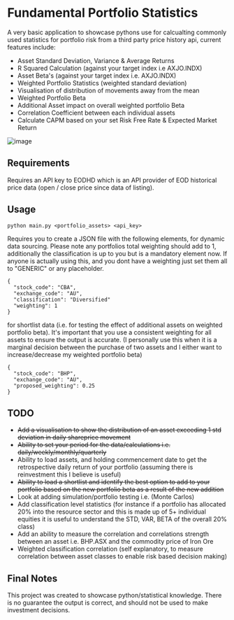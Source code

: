 # Fundamental Portfolio Statistics

A very basic application to showcase pythons use for calcualting commonly used statistics for portfolio risk from a third party price history api, current features include:
  - Asset Standard Deviation, Variance & Average Returns
  - R Squared Calculation (against your target index i.e AXJO.INDX)
  - Asset Beta's (against your target index i.e. AXJO.INDX)
  - Weighted Portfolio Statistics (weighted standard deviation)
  - Visualisation of distribution of movements away from the mean
  - Weighted Portfolio Beta
  - Additional Asset impact on overall weighted portfolio Beta
  - Correlation Coefficient between each individual assets
  - Calculate CAPM based on your set Risk Free Rate & Expected Market Return

![image](https://github.com/realLew1s/portfolio-risk-analysis/assets/131590570/c1770286-d0e8-46c3-a948-d7a0f9fb1479)

## Requirements

Requires an API key to EODHD which is an API provider of EOD historical price data (open / close price since data of listing).

## Usage

```
python main.py <portfolio_assets> <api_key>
```

Requires you to create a JSON file with the following elements, for dynamic data sourcing. Please note any portfolios total weighting should add to 1, additionally the classification is up to you but is a mandatory element now. If anyone is actually using this, and you dont have a weighting just set them all to "GENERIC" or any placeholder.

```
{
  "stock_code": "CBA",
  "exchange_code": "AU",
  "classification": "Diversified"
  "weighting": 1
}
```

for shortlist data (i.e. for testing the effect of additional assets on weighted portfolio beta). It's important that you use a consistent weighting for all assets to ensure the output is accurate. (I personally use this when it is a marginal decision between the purchase of two assets and I either want to increase/decrease my weighted portfolio beta)

```
{
  "stock_code": "BHP",
  "exchange_code": "AU",
  "proposed_weighting": 0.25
}
```


## TODO

- ~~Add a visualisation to show the distribution of an asset exceeding 1 std deviation in daily shareprice movement~~
- ~~Ability to set your period for the data/calculations i.e. daily/weekly/monthly/quarterly~~
- Ability to load assets, and holding commencement date to get the retrospective daily return of your portfolio (assuming there is reinvestment this I believe is useful)
- ~~Ability to load a shortlist and identify the best option to add to your portfolio based on the new portfolio beta as a result of the new addition~~
- Look at adding simulation/portfolio testing i.e. (Monte Carlos)
- Add classification level statistics (for instance if a portfolio has allocated 20% into the resource sector and this is made up of 5+ individual equities it is useful to understand the STD, VAR, BETA of the overall 20% class)
- Add an ability to measure the correlation and correlations strength between an asset i.e. BHP.ASX and the commodity price of Iron Ore
- Weighted classification correlation (self explanatory, to measure correlation between asset classes to enable risk based decision making)

## Final Notes

This project was created to showcase python/statistical knowledge. There is no guarantee the output is correct, and should not be used to make investment decisions.

